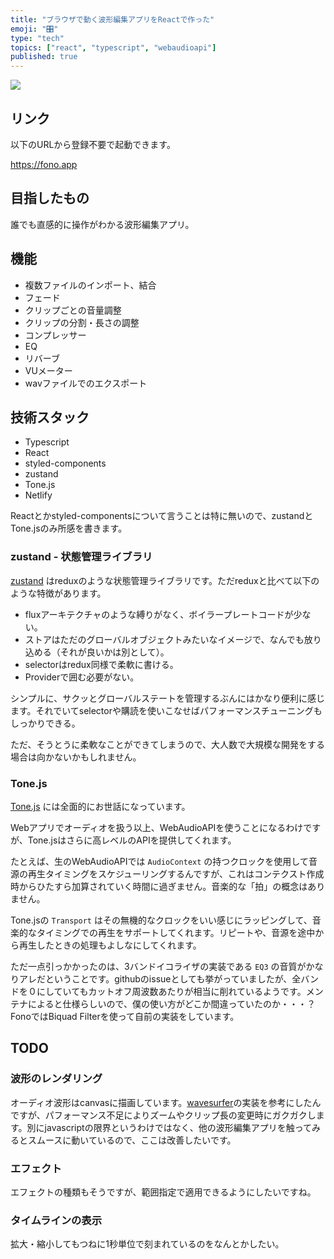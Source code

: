 ```yaml
---
title: "ブラウザで動く波形編集アプリをReactで作った"
emoji: "️🎛️️"
type: "tech"
topics: ["react", "typescript", "webaudioapi"]
published: true
---
```


![](https://storage.googleapis.com/zenn-user-upload/z90kktb21izef6nq5ylpz2jpxu5m)

## リンク

以下のURLから登録不要で起動できます。

https://fono.app

## 目指したもの

誰でも直感的に操作がわかる波形編集アプリ。

## 機能

- 複数ファイルのインポート、結合
- フェード
- クリップごとの音量調整
- クリップの分割・長さの調整
- コンプレッサー
- EQ
- リバーブ
- VUメーター
- wavファイルでのエクスポート

## 技術スタック

- Typescript
- React
- styled-components
- zustand
- Tone.js
- Netlify

Reactとかstyled-componentsについて言うことは特に無いので、zustandとTone.jsのみ所感を書きます。

### zustand - 状態管理ライブラリ

[zustand](https://github.com/pmndrs/zustand) はreduxのような状態管理ライブラリです。ただreduxと比べて以下のような特徴があります。

- fluxアーキテクチャのような縛りがなく、ボイラープレートコードが少ない。
- ストアはただのグローバルオブジェクトみたいなイメージで、なんでも放り込める（それが良いかは別として）。
- selectorはredux同様で柔軟に書ける。
- Providerで囲む必要がない。

シンプルに、サクッとグローバルステートを管理するぶんにはかなり便利に感じます。それでいてselectorや購読を使いこなせばパフォーマンスチューニングもしっかりできる。

ただ、そうとうに柔軟なことができてしまうので、大人数で大規模な開発をする場合は向かないかもしれません。

### Tone.js

[Tone.js](https://github.com/Tonejs/Tone.js) には全面的にお世話になっています。

Webアプリでオーディオを扱う以上、WebAudioAPIを使うことになるわけですが、Tone.jsはさらに高レベルのAPIを提供してくれます。

たとえば、生のWebAudioAPIでは `AudioContext` の持つクロックを使用して音源の再生タイミングをスケジューリングするんですが、これはコンテクスト作成時からひたすら加算されていく時間に過ぎません。音楽的な「拍」の概念はありません。

Tone.jsの `Transport` はその無機的なクロックをいい感じにラッピングして、音楽的なタイミングでの再生をサポートしてくれます。リピートや、音源を途中から再生したときの処理もよしなにしてくれます。

ただ一点引っかかったのは、3バンドイコライザの実装である `EQ3` の音質がかなりアレだということです。githubのissueとしても挙がっていましたが、全バンドを０にしていてもカットオフ周波数あたりが相当に削れているようです。メンテナによると仕様らしいので、僕の使い方がどこか間違っていたのか・・・？　FonoではBiquad Filterを使って自前の実装をしています。

## TODO

### 波形のレンダリング

オーディオ波形はcanvasに描画しています。[wavesurfer](https://github.com/katspaugh/wavesurfer.js)の実装を参考にしたんですが、パフォーマンス不足によりズームやクリップ長の変更時にガクガクします。別にjavascriptの限界というわけではなく、他の波形編集アプリを触ってみるとスムースに動いているので、ここは改善したいです。

### エフェクト

エフェクトの種類もそうですが、範囲指定で適用できるようにしたいですね。

### タイムラインの表示

拡大・縮小してもつねに1秒単位で刻まれているのをなんとかしたい。
